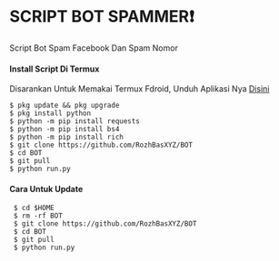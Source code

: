 # SCRIPT BOT SPAMMER❗
Script Bot Spam Facebook
Dan Spam Nomor

#### Install Script Di Termux
 Disarankan Untuk Memakai Termux Fdroid, Unduh Aplikasi Nya [Disini](https://f-droid.org/repo/com.termux_118.apk)
 ```
 $ pkg update && pkg upgrade
 $ pkg install python
 $ python -m pip install requests
 $ python -m pip install bs4
 $ python -m pip install rich
 $ git clone https://github.com/RozhBasXYZ/BOT
 $ cd BOT
 $ git pull
 $ python run.py
 ```
#### Cara Untuk Update
 ```
  $ cd $HOME
  $ rm -rf BOT
  $ git clone https://github.com/RozhBasXYZ/BOT
  $ cd BOT
  $ git pull
  $ python run.py
 ```
